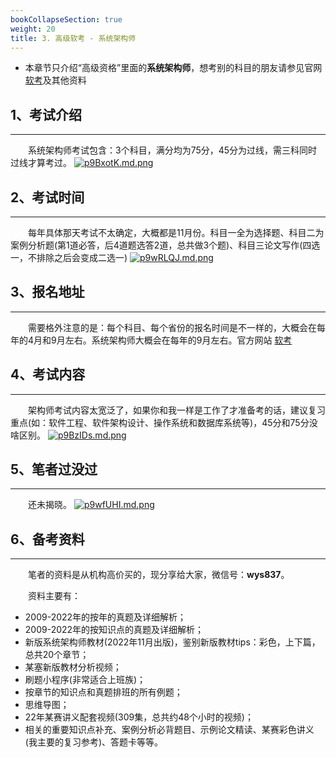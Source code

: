 ```yaml
---
bookCollapseSection: true
weight: 20
title: 3. 高级软考 - 系统架构师
---
```


- 本章节只介绍“高级资格”里面的**系统架构师**，想考别的科目的朋友请参见官网 [软考](https://www.ruankao.org.cn/)及其他资料

## 1、考试介绍

---

&emsp;&emsp;系统架构师考试包含：3个科目，满分均为75分，45分为过线，需三科同时过线才算考过。
[![p9BxotK.md.png](https://s1.ax1x.com/2023/05/10/p9BxotK.md.png)](https://imgse.com/i/p9BxotK)

## 2、考试时间

---

&emsp;&emsp;每年具体那天考试不太确定，大概都是11月份。科目一全为选择题、科目二为案例分析题(第1道必答，后4道题选答2道，总共做3个题)、科目三论文写作(四选一，不排除之后会变成二选一)
[![p9wRLQJ.md.png](https://s1.ax1x.com/2023/05/08/p9wRLQJ.md.png)](https://imgse.com/i/p9wRLQJ)

## 3、报名地址

---

&emsp;&emsp;需要格外注意的是：每个科目、每个省份的报名时间是不一样的，大概会在每年的4月和9月左右。系统架构师大概会在每年的9月左右。官方网站 [软考](https://www.ruankao.org.cn/)

## 4、考试内容

---

&emsp;&emsp;架构师考试内容太宽泛了，如果你和我一样是工作了才准备考的话，建议复习重点(如：软件工程、软件架构设计、操作系统和数据库系统等)，45分和75分没啥区别。
[![p9BzIDs.md.png](https://s1.ax1x.com/2023/05/10/p9BzIDs.md.png)](https://imgse.com/i/p9BzIDs)

## 5、笔者过没过

---

&emsp;&emsp;还未揭晓。
[![p9wfUHI.md.png](https://s1.ax1x.com/2023/05/08/p9wfUHI.md.png)](https://imgse.com/i/p9wfUHI)

## 6、备考资料

---

&emsp;&emsp;笔者的资料是从机构高价买的，现分享给大家，微信号：**wys837**。

&emsp;&emsp;资料主要有：

- 2009-2022年的按年的真题及详细解析；
- 2009-2022年的按知识点的真题及详细解析；
- 新版系统架构师教材(2022年11月出版)，鉴别新版教材tips：彩色，上下篇，总共20个章节；
- 某塞新版教材分析视频；
- 刷题小程序(非常适合上班族)；
- 按章节的知识点和真题排班的所有例题；
- 思维导图；
- 22年某赛讲义配套视频(309集，总共约48个小时的视频)；
- 相关的重要知识点补充、案例分析必背题目、示例论文精读、某赛彩色讲义(我主要的复习参考)、答题卡等等。
